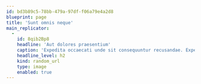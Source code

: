 ```yaml
---
id: bd3b89c5-78bb-479a-97df-f06a79e4a2d8
blueprint: page
title: 'Sunt omnis neque'
main_replicator:
  -
    id: 8qib2Bp8
    headline: 'Aut dolores praesentium'
    caption: 'Expedita occaecati unde sit consequuntur recusandae. Expedita dolores iusto eos.'
    headline_level: h2
    kind: random_url
    type: image
    enabled: true
---
```

